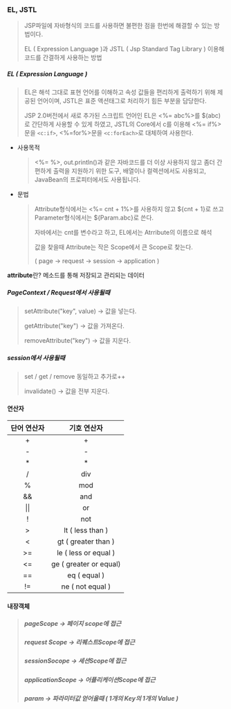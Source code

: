 ### EL, JSTL

> JSP파일에 자바형식의 코드를 사용하면 불편한 점을 한번에 해결할 수 있는 방법이다.
>
> EL ( Expression Language )과 JSTL ( Jsp Standard Tag Library ) 이용해 코드를 간결하게 사용하는 방법



##### EL ( Expression Language )

> EL은 해석 그대로 표현 언어를 이해하고 속성 값들을 편리하게 출력하기 위해 제공된 언어이며, JSTL은 표준 액션태그로 처리하기 힘든 부분을 담당한다.
>
> JSP 2.0버전에서 새로 추가된 스크립트 언어인 EL은 <%= abc%>를 $(abc)로 간단하게 사용할 수 있게 하였고, JSTL의 Core에서 c를 이용해 <%= if%>문을 `<c:if>`, <%=for%>문을 `<c:forEach>`로 대체하여 사용한다.

- 사용목적

  > <%= %>, out.println()과 같은 자바코드를 더 이상 사용하지 않고 좀더 간편하게 출력을 지원하기 위한 도구, 배열이나 컬렉션에서도 사용되고, JavaBean의 프로피터에서도 사용됩니다.

- 문법

  > Attribute형식에서는 <%= cnt + 1%>를 사용하지 않고 ${cnt + 1}로 쓰고 Parameter형식에서는 ${Param.abc}로 쓴다.
  >
  > 자바에서는 cnt를 변수라고 하고, EL에서는 Atrribute의 이름으로 해석
  >
  > 값을 찾을때 Attribute는 작은 Scope에서 큰 Scope로 찾는다.
  >
  > ( page -> request -> session -> application )



**attribute**란? 메소드를 통해 저장되고 관리되는 데이터

##### PageContext / Request에서 사용될때

> setAttribute("key", value) -> 값을 넣는다.
>
> getAttribute("key") -> 값을 가져온다.
>
> removeAttribute("key") -> 값을 지운다.

##### session에서 사용될때

> set / get / remove 동일하고 추가로++
>
> invalidate() -> 값을 전부 지운다.



#### 연산자

| 단어 연산자 |      기호 연산자       |
| :---------: | :--------------------: |
|      +      |           +            |
|      -      |           -            |
|      *      |           *            |
|      /      |          div           |
|      %      |          mod           |
|     &&      |          and           |
|    \|\|     |           or           |
|      !      |          not           |
|      >      |    lt ( less than )    |
|      <      |  gt ( greater than )   |
|     >=      |  le ( less or equal )  |
|     <=      | ge ( greater or equal) |
|     ==      |      eq ( equal )      |
|     !=      |    ne ( not equal )    |



#### 내장객체

> ##### pageScope -> 페이지 scope에 접근
>
> ##### request Scope -> 리퀘스트Scope에 접근
>
> ##### sessionSocope -> 세션Scope에 접근
>
> ##### applicationScope -> 어플리케이션Scope에 접근
>
> ##### param -> 파라미터값 얻어올때 ( 1개의 Key의 1개의 Value )